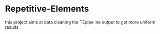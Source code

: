 # Repetitive-Elements

this project aims at data cleaning the TEpipeline output to get more uniform results 

 
